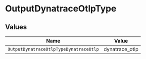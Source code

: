 # OutputDynatraceOtlpType


## Values

| Name                                   | Value                                  |
| -------------------------------------- | -------------------------------------- |
| `OutputDynatraceOtlpTypeDynatraceOtlp` | dynatrace_otlp                         |
